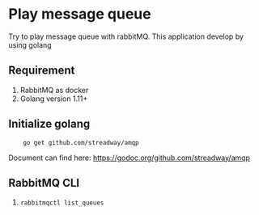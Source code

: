 # Play message queue
Try to play message queue with rabbitMQ. This application develop by using golang

## Requirement
1. RabbitMQ as docker
2. Golang version 1.11+

## Initialize golang
```
    go get github.com/streadway/amqp
```
Document can find here: https://godoc.org/github.com/streadway/amqp

## RabbitMQ CLI
1. `rabbitmqctl list_queues`
